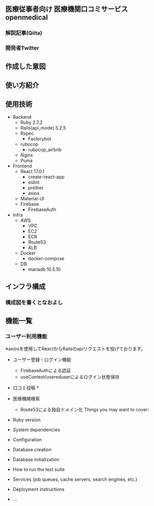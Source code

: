 ## 医療従事者向け 医療機関口コミサービス openmedical
### 解説記事(Qiita)
### 開発者Twitter
## 作成した意図
## 使い方紹介
## 使用技術
* Backend
  * Ruby 2.7.2
  * Rails(api_mode) 5.2.5
  * Rspec
    * Factorybot
  * rubocop
    * rubocop_airbnb
  * Nginx
  * Puma
* Frontend
  * React 17.0.1
    * create-react-app
    * eslint
    * prettier
    * axios
  * Material-UI
  * Firebase
    * FirebaseAuth 
* Infra
  * AWS
    * VPC
    * EC2
    * ECR
    * Route53
    * ALB
  * Docker
    * docker-compose
  * DB
    * mariadb 10.5.10 
## インフラ構成
### 構成図を書くとなおよし
## 機能一覧
### ユーザー利用機能
※axiosを使用してReactからRailsのapiリクエストを投げております。
* ユーザー登録・ログイン機能
  * FirebaseAuthによる認証
  * useContext/usereduserによるログイン状態保持
* 口コミ投稿
  *  
* 医療機関検索
  * Route53による独自ドメイン化
Things you may want to cover:

* Ruby version

* System dependencies

* Configuration

* Database creation

* Database initialization

* How to run the test suite

* Services (job queues, cache servers, search engines, etc.)

* Deployment instructions

* ...
